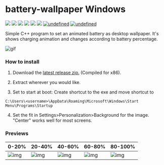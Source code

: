 # battery-wallpaper Windows

<p align="left">
  <img src="https://img.shields.io/badge/Maintained%3F-Yes-blueviolet?style=flat-square">
  <img src="https://img.shields.io/github/license/nadehi18/battery-wallpaper-windows?style=flat-square">
  <img src="https://img.shields.io/github/stars/nadehi18/battery-wallpaper-windows?color=red&style=flat-square">
  <img src="https://img.shields.io/github/forks/nadehi18/battery-wallpaper-windows?style=flat-square">
  <img src="https://img.shields.io/github/issues/nadehi18/battery-wallpaper-windows?style=flat-square">
  <img src="https://img.shields.io/badge/Windows-Yes-blue?style=flat-square&logo=windows">
  <a href="https://github.com/adi1090x/battery-wallpaper" target="_blank"><img alt="undefined" 
   src="https://img.shields.io/badge/Linux-Yes-yellow?style=flat-square&logo=linux"></a>
  <a href="https://github.com/adi1090x/battery-wallpaper" target="_blank"><img alt="undefined" 
   src="https://img.shields.io/badge/Mac-Yes-green?style=flat-square&logo=apple"></a>    
</p>

Simple C++ program to set an animated battery as desktop wallpaper. It's shows charging animation and changes according to battery percentage.

![gif](https://raw.githubusercontent.com/nadehi18/battery-wallpaper-windows/master/preview/charging.gif) <br />

### How to install

  1) Download the [latest release zip.](https://github.com/nadehi18/battery-wallpaper-windows/releases)
        (Compiled for x86).  
        
  2) Extract wherever you would like.

  3) Set to start at boot: Create shortcut to the exe and move shortcut to 
  ```
  C:\Users\<username>\AppData\Roaming\Microsoft\Windows\Start Menu\Programs\Startup
  ```
  4) Set the fit in Settings>Personalization>Background for the image.  "Center" works well for most screens.

### Previews

|0-20%|20-40%|40-60%|60-80%|80-100%|
|--|--|--|--|--|
|![img](https://raw.githubusercontent.com/nadehi18/battery-wallpaper-windows/master/preview/20.png)|![img](https://raw.githubusercontent.com/nadehi18/battery-wallpaper-windows/master/preview/40.png)|![img](https://raw.githubusercontent.com/nadehi18/battery-wallpaper-windows/master/preview/60.png)|![img](https://raw.githubusercontent.com/nadehi18/battery-wallpaper-windows/master/preview/80.png)|![img](https://raw.githubusercontent.com/nadehi18/battery-wallpaper-windows/master/preview/100.png)|


